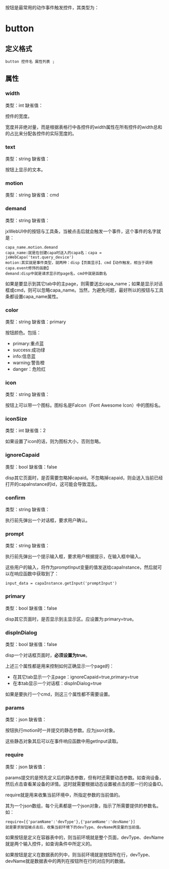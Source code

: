 按钮是最常用的动作事件触发控件，其类型为：

# button

## 定义格式

	button 控件名 属性列表 ;

## 属性

### width
类型：int
缺省值：

控件的宽度。

宽度并非绝对量，而是根据表格行中各控件的width属性在所有控件的width总和的占比来分配各控件的实际宽度的。

### text
类型：string
缺省值：

按钮上显示的文本。

### motion
类型：string
缺省值：cmd

### demand
类型：string
缺省值：

jxWebUI中的按钮与工具条，当被点击后就会触发一个事件，这个事件的名字就是：

	capa_name.motion.demand
	capa_name:就是在创建capa时送入的capa名：capa = jxWebCapa('test.query_device')
	motion:其实就是事件类型，就两种：disp【页面显示】、cmd【动作触发，相当于调用capa.event修饰的函数】
	demand:disp中就是请求显示的page名，cmd中就是函数名

如果是要显示到其它tab中的主page，则需要送出capa_name；如果是显示对话框或cmd，则可以忽略capa_name。当然，为避免问题，最好所以的按钮与工具条都设置capa_name属性。

### color
类型：string
缺省值：primary

按钮颜色。包括：

- primary:重点蓝
- success:成功绿
- info:信息蓝
- warning:警告橙
- danger：危险红

### icon
类型：string
缺省值：

按钮上可以带一个图标。图标名是‌FaIcon（Font Awesome Icon）中的图标名。

### iconSize
类型：int
缺省值：2

如果设置了icon的话，则为图标大小，否则忽略。

### ignoreCapaid
类型：bool
缺省值：false

disp其它页面时，是否需要忽略掉capaid。不忽略掉capaid，则会送入当前已经打开的capaInstance的id，这可能会导致混乱。

### confirm
类型：string
缺省值：

执行前先弹出一个对话框，要求用户确认。

### prompt
类型：string
缺省值：

执行前先弹出一个提示输入框，要求用户根据提示，在输入框中输入。

这些用户的输入，将作为promptInput变量的值发送给capaInstance，然后就可以在响应函数中获取到了：

	input_data = capaInstance.getInput('promptInput')
	
### primary
类型：bool
缺省值：false

disp其它页面时，是否显示到主显示区。应设置为:primary=true。

### dispInDialog
类型：bool
缺省值：false

disp一个对话框页面时，**必须设置为true**。

上述三个属性都是用来控制如何正确显示一个page的：

- 在其它tab显示一个主page：ignoreCapaid=true,primary=true
- 在本tab显示一个对话框：dispInDialog=true

如果是要执行一个cmd，则这三个属性都不需要设置。

### params
类型：json
缺省值：

按钮执行motion时一并提交的静态参数。应为json对象。

这些静态对象其后可以在事件响应函数中用getInput读取。

### require
类型：json
缺省值：

params提交的是预先定义后的静态参数，但有时还需要动态参数。如查询设备，然后点击查看某设备的详情。这时就需要根据动态设置被点击的那一行的设备ID。

require就是用来收集当前环境中，所指定参数的当前值的。

其为一个json数组，每个元素都是一个json对象，指示了所需要提供的参数名。如：

	require=[{'paramName':'devType'},{'paramName':'devName'}]
	就是要求按钮被点击后，收集当前环境下的devType、devName两变量的当前值。

如果按钮是定义在容器表中的，则当前环境就是整个页面，devType、devName就是两个输入控件，如查询条件中所定义的。

如果按钮是定义在数据表的列中，则当前环境就是按钮所在行，devType、devName就是数据表中的两列在按钮所在行的对应列的数据。





